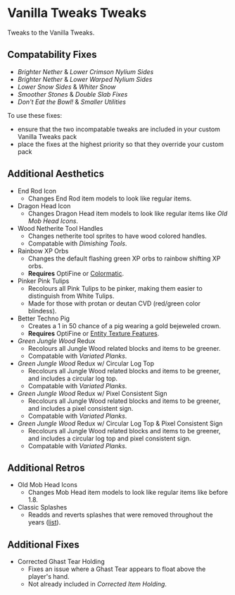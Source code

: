 # Vanilla Tweaks Tweaks

Tweaks to the Vanilla Tweaks.

## Compatability Fixes

- *Brighter Nether* & *Lower Crimson Nylium Sides*
- *Brighter Nether* & *Lower Warped Nylium Sides*
- *Lower Snow Sides* & *Whiter Snow*
- *Smoother Stones* & *Double Slab Fixes*
- *Don't Eat the Bowl!* & *Smaller Utilities*

To use these fixes:
- ensure that the two incompatable tweaks are included in your custom Vanilla Tweaks pack
- place the fixes at the highest priority so that they override your custom pack

## Additional Aesthetics

- End Rod Icon
  - Changes End Rod item models to look like regular items.
- Dragon Head Icon
  - Changes Dragon Head item models to look like regular items like *Old Mob Head Icons*.
- Wood Netherite Tool Handles
  - Changes netherite tool sprites to have wood colored handles.
  - Compatable with *Dimishing Tools*.
- Rainbow XP Orbs
  - Changes the default flashing green XP orbs to rainbow shifting XP orbs.
  - **Requires** OptiFine or [Colormatic](https://modrinth.com/mod/colormatic).
- Pinker Pink Tulips
  - Recolours all Pink Tulips to be pinker, making them easier to distinguish from White Tulips.
  - Made for those with protan or deutan CVD (red/green color blindess).
- Better Techno Pig
  - Creates a 1 in 50 chance of a pig wearing a gold bejeweled crown.
  - **Requires** OptiFine or [Entity Texture Features](https://modrinth.com/mod/entitytexturefeatures).
- *Green Jungle Wood* Redux
  - Recolours all Jungle Wood related blocks and items to be greener.
  - Compatable with *Variated Planks*.
- *Green Jungle Wood* Redux w/ Circular Log Top
  - Recolours all Jungle Wood related blocks and items to be greener, and includes a circular log top.
  - Compatable with *Variated Planks*.
- *Green Jungle Wood* Redux w/ Pixel Consistent Sign
  - Recolours all Jungle Wood related blocks and items to be greener, and includes a pixel consistent sign.
  - Compatable with *Variated Planks*.
- *Green Jungle Wood* Redux w/ Circular Log Top & Pixel Consistent Sign
  - Recolours all Jungle Wood related blocks and items to be greener, and includes a circular log top and pixel consistent sign.
  - Compatable with *Variated Planks*.

## Additional Retros

- Old Mob Head Icons
  - Changes Mob Head item models to look like regular items like before 1.8.
- Classic Splashes
  - Readds and reverts splashes that were removed throughout the years ([list](SPLASHES.md)).

## Additional Fixes

- Corrected Ghast Tear Holding
  - Fixes an issue where a Ghast Tear appears to float above the player's hand.
  - Not already included in *Corrected Item Holding*.